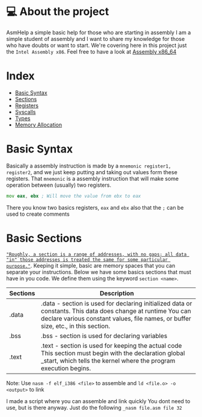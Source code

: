 # 💻 About the project
AsmHelp a simple basic help for those who are starting in assembly 
I am a simple student of assembly and I want to share my knowledge for 
those who have doubts or want to start.
We're covering here in this project just the `Intel Assembly x86`.
Feel free to have a look at [Assembly x86_64](https://www.cs.uaf.edu/2017/fall/cs301/reference/x86_64.html)

# Index
   - [Basic Syntax](#basic-syntax)
   - [Sections](#basic-sections)
   - [Registers](#registers)
   - [Syscalls](#syscalls)
   - [Types](#types)
   - [Memory Allocation](#memory-allocation)
 
# Basic Syntax
Basically a assembly instruction is made by a `mnemonic register1, register2`, and we just keep putting and taking out values form these registers.
That `mnemonic` is a assembly instruction that will make some operation between (usually) two registers.

```asm
mov eax, ebx ; Will move the value from ebx to eax
```

There you know two basics registers, `eax` and `ebx` also that the `;` can be used to create comments

# Basic Sections
[`"Roughly, a section is a range of addresses, with no gaps; all data "in" those addresses is treated the same for some particular purpose."`](https://ftp.gnu.org/old-gnu/Manuals/gas-2.9.1/html_chapter/as_4.html).
Keeping it simple, basic are memory spaces that you can separate your instructions. Below we have some basics sections that must have in you code.
We define them using the keyword `section <name>`.

| Sections | Description |
| --- | --- |
| .data | .data - section is used for declaring initialized data or constants. This data does change at runtime You can declare various constant values, file names, or buffer size, etc., in this section. |
| .bss | .bss  - section is used for declaring variables |
| .text | .text - section is used for keeping the actual code This section must begin with the declaration global _start, which tells the kernel where the program execution begins. |

Note: Use  `nasm -f elf_i386 <file>` to assemble and `ld <file.o> -o <output>` to link

I made a script where you can assemble and link quickly
You dont need to use, but is there anyway. Just do the following `_nasm file.asm file 32`
